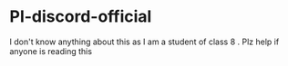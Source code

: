 # PI-discord-official
I don't know anything about this as I  am a student of class 8 . Plz help if anyone is reading this
